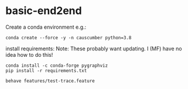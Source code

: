 # basic-end2end

Create a conda environment e.g.:

```
conda create --force -y -n causcumber python=3.8
```

install requirements:
Note: These probably want updating. I (MF) have no idea how to do this!
```
conda install -c conda-forge pygraphviz
pip install -r requirements.txt
```

```
behave features/test-trace.feature
```
